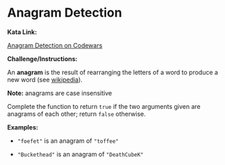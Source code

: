 # Anagram Detection

**Kata Link:** 

[Anagram Detection on Codewars](https://www.codewars.com/kata/529eef7a9194e0cbc1000255/train/python)

**Challenge/Instructions:**

An **anagram** is the result of rearranging the letters of a word to produce a new word (see [wikipedia](https://en.wikipedia.org/wiki/Anagram)).

**Note:** anagrams are case insensitive

Complete the function to return `true` if the two arguments given are anagrams of each other; return `false` otherwise.

**Examples:**

- `"foefet"` is an anagram of `"toffee"`

- `"Buckethead"` is an anagram of `"DeathCubeK"`
